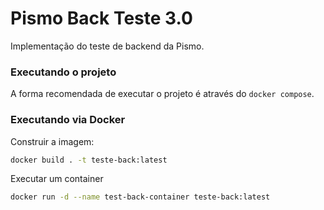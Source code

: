 # Pismo Back Teste 3.0

Implementação do teste de backend da Pismo.

### Executando o projeto

A forma recomendada de executar o projeto é através do `docker compose`.

### Executando via Docker

Construir a imagem:

```bash
docker build . -t teste-back:latest
```

Executar um container

```bash
docker run -d --name test-back-container teste-back:latest
```